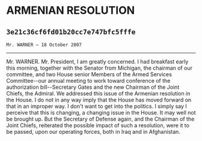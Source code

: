 # ARMENIAN RESOLUTION
## `3e21c36cf6fd01b20cc7e747bfc5fffe`
`Mr. WARNER — 18 October 2007`

---


Mr. WARNER. Mr. President, I am greatly concerned. I had breakfast 
early this morning, together with the Senator from Michigan, the 
chairman of our committee, and two House senior Members of the Armed 
Services Committee--our annual meeting to work toward conference of the 
authorization bill--Secretary Gates and the new Chairman of the Joint 
Chiefs, the Admiral. We addressed this issue of the Armenian resolution 
in the House. I do not in any way imply that the House has moved 
forward on that in an improper way. I don't want to get into the 
politics. I simply say I perceive that this is changing, a changing 
issue in the House. It may well not be brought up. But the Secretary of 
Defense again, and the Chairman of the Joint Chiefs, reiterated the 
possible impact of such a resolution, were it to be passed, upon our 
operating forces, both in Iraq and in Afghanistan.

